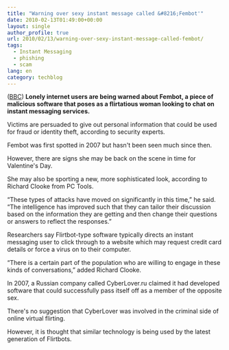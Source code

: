 ```yaml
---
title: "Warning over sexy instant message called &#8216;Fembot'"
date: 2010-02-13T01:49:00+00:00
layout: single
author_profile: true
url: 2010/02/13/warning-over-sexy-instant-message-called-fembot/
tags:
  - Instant Messaging
  - phishing
  - scam
lang: en
category: techblog
---
```

([BBC](http://www.bbc.co.uk/)) **Lonely internet users are being warned about Fembot, a piece of malicious software that poses as a flirtatious woman looking to chat on instant messaging services.**

Victims are persuaded to give out personal information that could be used for fraud or identity theft, according to security experts.

Fembot was first spotted in 2007 but hasn't been seen much since then.

However, there are signs she may be back on the scene in time for Valentine's Day.

She may also be sporting a new, more sophisticated look, according to Richard Clooke from PC Tools.

&#8220;These types of attacks have moved on significantly in this time,&#8221; he said. &#8220;The intelligence has improved such that they can tailor their discussion based on the information they are getting and then change their questions or answers to reflect the responses.&#8221;

Researchers say Flirtbot-type software typically directs an instant messaging user to click through to a website which may request credit card details or force a virus on to their computer.

&#8220;There is a certain part of the population who are willing to engage in these kinds of conversations,&#8221; added Richard Clooke.

In 2007, a Russian company called CyberLover.ru claimed it had developed software that could successfully pass itself off as a member of the opposite sex.

There's no suggestion that CyberLover was involved in the criminal side of online virtual flirting.

However, it is thought that similar technology is being used by the latest generation of Flirtbots.